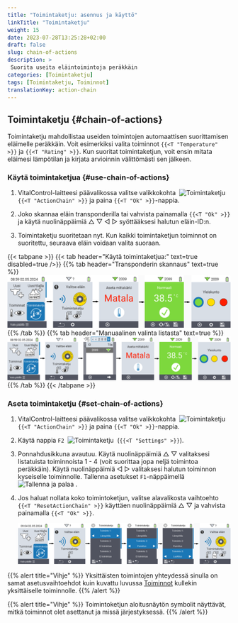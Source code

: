 ```yaml
---
title: "Toimintaketju: asennus ja käyttö"
linkTitle: "Toimintaketju"
weight: 15
date: 2023-07-28T13:25:28+02:00
draft: false
slug: chain-of-actions
description: >
 Suorita useita eläintoimintoja peräkkäin
categories: [Toimintaketju]
tags: [Toimintaketju, Toiminnot]
translationKey: action-chain
---
```

## Toimintaketju {#chain-of-actions}

Toimintaketju mahdollistaa useiden toimintojen automaattisen suorittamisen eläimelle peräkkäin. Voit esimerkiksi valita toiminnot `{{<T "Temperature" >}}` ja `{{<T "Rating" >}}`. Kun suoritat toimintaketjun, voit ensin mitata eläimesi lämpötilan ja kirjata arvioinnin välittömästi sen jälkeen.

### Käytä toimintaketjua {#use-chain-of-actions}

1. VitalControl-laitteesi päävalikossa valitse valikkokohta &nbsp;<img src="/icons/actions/action-chain.svg" width="35" align="bottom" alt="Toimintaketju" />&nbsp; `{{<T "ActionChain" >}}` ja paina `{{<T "Ok" >}}`-nappia.

2. Joko skannaa eläin transponderilla tai vahvista painamalla `{{<T "Ok" >}}` ja käytä nuolinäppäimiä △ ▽ ◁ ▷ syöttääksesi halutun eläin-ID:n.

3. Toimintaketju suoritetaan nyt. Kun kaikki toimintaketjun toiminnot on suoritettu, seuraava eläin voidaan valita suoraan.

{{< tabpane >}}
{{< tab header="Käytä toimintaketjua:" text=true disabled=true />}}
{{% tab header="Transponderin skannaus" text=true %}}
![VitalControl: Valikko toimintaketju](images/chainofactions-scan.png "Toimintaketju")
{{% /tab %}}
{{% tab header="Manuaalinen valinta listasta" text=true %}}
![VitalControl: Valikko toimintaketju](images/chainofactions.png "Toimintaketju")
{{% /tab %}}
{{< /tabpane >}}

### Aseta toimintaketju {#set-chain-of-actions}

1. VitalControl-laitteesi päävalikossa valitse valikkokohta &nbsp;<img src="/icons/actions/action-chain.svg" width="35" align="bottom" alt="Toimintaketju" />&nbsp; `{{<T "ActionChain" >}}` ja paina `{{<T "Ok" >}}`-nappia.

2. Käytä nappia `F2` &nbsp;<img src="/icons/gear.svg" width="25" align="bottom" alt="Toimintaketju" />&nbsp; (`{{<T "Settings" >}}`).

3. Ponnahdusikkuna avautuu. Käytä nuolinäppäimiä △ ▽ valitaksesi listatuista toiminnoista 1 - 4 (voit suorittaa jopa neljä toimintoa peräkkäin). Käytä nuolinäppäimiä ◁ ▷ valitaksesi halutun toiminnon kyseiselle toiminnolle. Tallenna asetukset `F1`-näppäimellä &nbsp;<img src="/icons/footer/save_exit.svg" width="65" align="bottom" alt="Tallenna ja palaa" />&nbsp;.

4. Jos haluat nollata koko toimintoketjun, valitse alavalikosta vaihtoehto `{{<T "ResetActionChain" >}}` käyttäen nuolinäppäimiä △ ▽ ja vahvista painamalla `{{<T "Ok" >}}`.

    ![VitalControl: Toimintoketjun valikko](images/setchainofactions.png "Aseta toimintoketju")

{{% alert title="Vihje" %}}
Yksittäisten toimintojen yhteydessä sinulla on samat asetusvaihtoehdot kuin kuvattu luvussa [Toiminnot](../actions) kullekin yksittäiselle toiminnolle.
{{% /alert %}}

{{% alert title="Vihje" %}}
Toimintoketjun aloitusnäytön symbolit näyttävät, mitkä toiminnot olet asettanut ja missä järjestyksessä.
{{% /alert %}}
